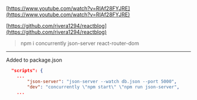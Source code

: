 [https://www.youtube.com/watch?v=RlAf28FYJRE](https://www.youtube.com/watch?v=RlAf28FYJRE)

[https://github.com/rivera1294/reactblog](https://github.com/rivera1294/reactblog)

> npm i concurrently json-server react-router-dom


---

Added to package.json

```json
  "scripts": {
    ...
        "json-server": "json-server --watch db.json --port 5000",
        "dev": "concurrently \"npm start\" \"npm run json-server",
    ...
```
